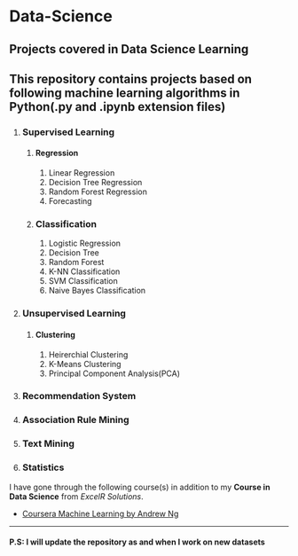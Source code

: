 # Data-Science
Projects covered in Data Science Learning
----------------------------------------------------------------------------------------------------------------------------------
This repository contains projects based on following machine learning algorithms in Python(.py and .ipynb extension files)
----------------------------------------------------------------------------------------------------------------------------------
1. ### Supervised Learning
    1. #### Regression
        1. Linear Regression
        2. Decision Tree Regression
        3. Random Forest Regression
        4. Forecasting
        
    2.  ### Classification
        1.  Logistic Regression
        2.  Decision Tree
        3.  Random Forest
        4.  K-NN Classification
        5.  SVM Classification
        6.  Naive Bayes Classification
        
 2. ### Unsupervised Learning
     1. #### Clustering
        1. Heirerchial Clustering
        2. K-Means Clustering
        3. Principal Component Analysis(PCA)
    
 3. ### Recommendation System
 4. ### Association Rule Mining
 5. ### Text Mining
 6. ### Statistics
 
 I have gone through the following course(s) in addition to my __Course in Data Science__ from *ExcelR Solutions*.
 
 * [Coursera Machine Learning by Andrew Ng](https://www.coursera.org/learn/machine-learning/)
 
 _____________________________________________________________________________________________________________________________
 
 #### P.S: I will update the repository as and when I work on new datasets
